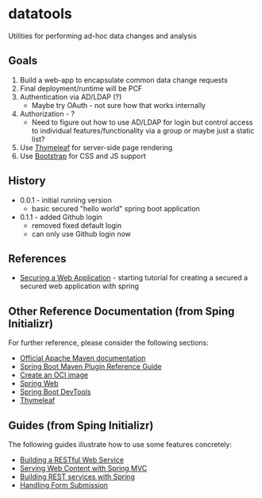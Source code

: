 # datatools
Utilities for performing ad-hoc data changes and analysis

## Goals
1. Build a web-app to encapsulate common data change requests
1. Final deployment/runtime will be PCF
1. Authentication via AD/LDAP (?)
   * Maybe try OAuth - not sure how that works internally
1. Authorization - ?
   * Need to figure out how to use AD/LDAP for login but control access to individual features/functionality via a group or maybe just a static list?
1. Use [Thymeleaf](https://www.thymeleaf.org/) for server-side page rendering
1. Use [Bootstrap](https://getbootstrap.com/) for CSS and JS support

## History
* 0.0.1 - initial running version
  * basic secured "hello world" spring boot application
* 0.1.1 - added Github login
  * removed fixed default login
  * can only use Github login now

## References
* [Securing a Web Application](https://spring.io/guides/gs/securing-web/) - starting tutorial for creating a secured a secured web application with spring

## Other Reference Documentation (from Sping Initializr)
For further reference, please consider the following sections:

* [Official Apache Maven documentation](https://maven.apache.org/guides/index.html)
* [Spring Boot Maven Plugin Reference Guide](https://docs.spring.io/spring-boot/docs/2.6.2/maven-plugin/reference/html/)
* [Create an OCI image](https://docs.spring.io/spring-boot/docs/2.6.2/maven-plugin/reference/html/#build-image)
* [Spring Web](https://docs.spring.io/spring-boot/docs/2.6.2/reference/htmlsingle/#boot-features-developing-web-applications)
* [Spring Boot DevTools](https://docs.spring.io/spring-boot/docs/2.6.2/reference/htmlsingle/#using-boot-devtools)
* [Thymeleaf](https://docs.spring.io/spring-boot/docs/2.6.2/reference/htmlsingle/#boot-features-spring-mvc-template-engines)

## Guides (from Sping Initializr)
The following guides illustrate how to use some features concretely:

* [Building a RESTful Web Service](https://spring.io/guides/gs/rest-service/)
* [Serving Web Content with Spring MVC](https://spring.io/guides/gs/serving-web-content/)
* [Building REST services with Spring](https://spring.io/guides/tutorials/bookmarks/)
* [Handling Form Submission](https://spring.io/guides/gs/handling-form-submission/)



